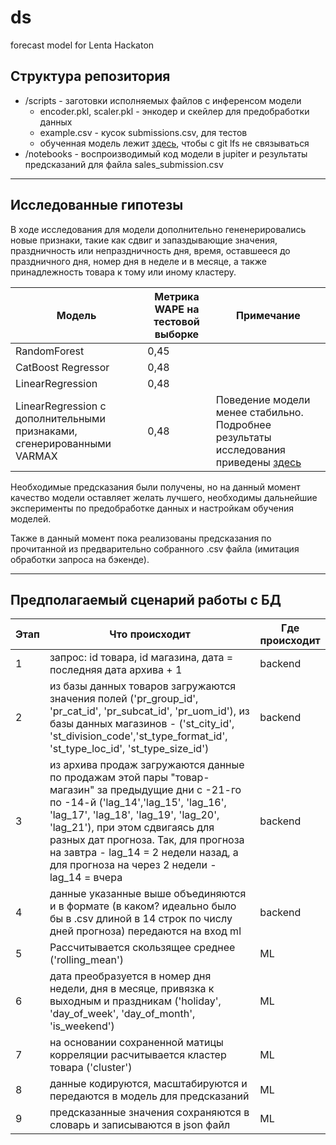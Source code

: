 # ds
forecast model for Lenta Hackaton
## Структура репозитория

- /scripts - заготовки исполняемых файлов с инференсом модели
  - encoder.pkl, scaler.pkl - энкодер и скейлер для предобработки данных
  - example.csv - кусок submissions.csv, для тестов
  - обученная модель лежит [здесь](https://drive.google.com/file/d/1xw9idnogp-v8FsWYGj8rYGdBWnK3qzwI/view?usp=sharing), чтобы с git lfs не связываться
- /notebooks - воспроизводимый код модели в jupiter и результаты предсказаний для файла sales_submission.csv
_________

## Исследованные гипотезы

В ходе исследования для модели дополнительно гененерировались новые признаки, такие как сдвиг и запаздывающие значения, праздничность или непраздничность дня, время, оставшееся до праздничного дня, номер дня в неделе и в месяце, а также принадлежность товара к тому или иному кластеру.

|**Модель**|**Метрика WAPE на тестовой выборке**|Примечание|
|---|---|---|
|RandomForest|0,45 |  |
|CatBoost Regressor|0,48 |  |
|LinearRegression|0,48 |  |
|LinearRegression с дополнительными признаками, сгенерированными VARMAX|0,48 | Поведение модели менее стабильно. Подробнее результаты исследования приведены [здесь](https://github.com/Hackathon-Lenta-Team2/ds/blob/main/notebooks/drafts/demand_forecast_for_lenta_skus.ipynb)|

Необходимые предсказания были получены, но на данный момент качество модели оставляет желать лучшего, 
необходимы дальнейшие эксперименты по предобработке данных и настройкам обучения моделей.

Также в данный момент пока реализованы предсказания по прочитанной из предварительно собранного .csv файла (имитация обработки запроса на бэкенде).
____

## Предполагаемый сценарий работы с БД

|**Этап**|**Что происходит**|**Где происходит**|
|---|---|---|
|1|запрос: id товара, id магазина, дата = последняя дата архива + 1|backend|
|2|из базы данных товаров загружаются значения полей ('pr_group_id',	'pr_cat_id', 'pr_subcat_id', 'pr_uom_id'), из базы данных магазинов - ('st_city_id', 'st_division_code','st_type_format_id', 'st_type_loc_id', 'st_type_size_id')|backend|
|3|из архива продаж загружаются данные по продажам этой пары "товар-магазин" за предыдущие дни с -21-го по -14-й ('lag_14','lag_15', 'lag_16', 'lag_17', 'lag_18', 'lag_19', 'lag_20', 'lag_21'), при этом сдвигаясь для разных дат прогноза. Так, для прогноза на завтра - lag_14 = 2 недели назад, а для прогноза на через 2 недели - lag_14 = вчера|backend|
|4|данные указанные выше объединяются и в формате (в каком? идеально было бы в .csv длиной в 14 строк по числу дней прогноза) передаются на вход ml|backend|
|5|Рассчитывается скользящее среднее ('rolling_mean')|ML|
|6|дата преобразуется в номер дня недели, дня в месяце, привязка к выходным и праздникам ('holiday', 'day_of_week', 'day_of_month', 'is_weekend')|ML|
|7|на основании сохраненной матицы корреляции расчитывается кластер товара ('cluster')|ML|
|8|данные кодируются, масштабируются и передаются в модель для предсказаний|ML|
|9|предсказанные значения сохраняются в словарь и записываются в json файл|ML|

